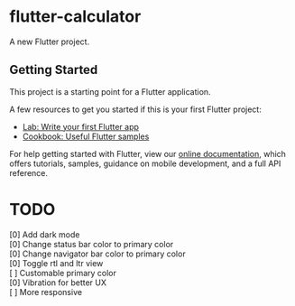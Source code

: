 # flutter-calculator

A new Flutter project.

## Getting Started

This project is a starting point for a Flutter application.

A few resources to get you started if this is your first Flutter project:

- [Lab: Write your first Flutter app](https://flutter.dev/docs/get-started/codelab)
- [Cookbook: Useful Flutter samples](https://flutter.dev/docs/cookbook)

For help getting started with Flutter, view our
[online documentation](https://flutter.dev/docs), which offers tutorials,
samples, guidance on mobile development, and a full API reference.


# TODO
[0] Add dark mode  
[0] Change status bar color to primary color  
[0] Change navigator bar color to primary color  
[0] Toggle rtl and ltr view  
[ ] Customable primary color  
[0] Vibration for better UX  
[ ] More responsive
